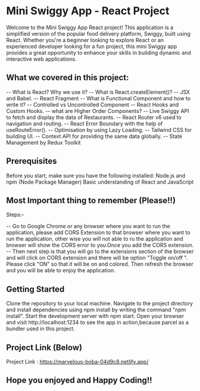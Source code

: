 # Mini Swiggy App - React Project

Welcome to the Mini Swiggy App React project! This application is a simplified version of the popular food delivery platform, Swiggy, built using React. Whether you're a beginner looking to explore React or an experienced developer looking for a fun project, this mini Swiggy app provides a great opportunity to enhance your skills in building dynamic and interactive web applications.

## What we covered in this project:

-- What is React? Why we use it?
-- What is React.createElement()?
-- JSX and Babel.
-- React Fragment
-- What is Functional Component and how to write it?
-- Controlled vs Uncontrolled Component
-- React Hooks and Custom Hooks.
-- what are Higher Order Components?
-- Live Swiggy API to fetch and display the data of Restaurants.
-- React Router v6 used to navigation and routing.
-- React Error Boundary with the help of useRouteError().
-- Optimisation by using Lazy Loading.
-- Tailwind CSS for building UI.
-- Context API for providing the same data globally.
-- State Management by Redux Toolkit

## Prerequisites

Before you start, make sure you have the following installed:
Node.js and npm (Node Package Manager)
Basic understanding of React and JavaScript

## Most Important thing to remember (Please!!)

Steps:-

-- Go to Google Chrome or any browser where you want to run the application, please add CORS Extension to that browser where you want to run the application, other wise you will not able to ru the application and browser will show the CORS error to you.Once you add the CORS extension.
-- Then next step is that you will go to the extensions section of the browser and will click on CORS extension and there will be option "Toggle on/off ". Please click "ON" so that it will be on and colored. Then refresh the browser and you will be able to enjoy the application.

## Getting Started

Clone the repository to your local machine.
Navigate to the project directory and install dependencies using npm install by writing the command "npm install".
Start the development server with npm start.
Open your browser and visit http://localhost:1234 to see the app in action,because parcel as a bundler used in this project.

## Project Link (Below)

Project Link : https://marvelous-boba-04d9c8.netlify.app/

## Hope you enjoyed and Happy Coding!!
